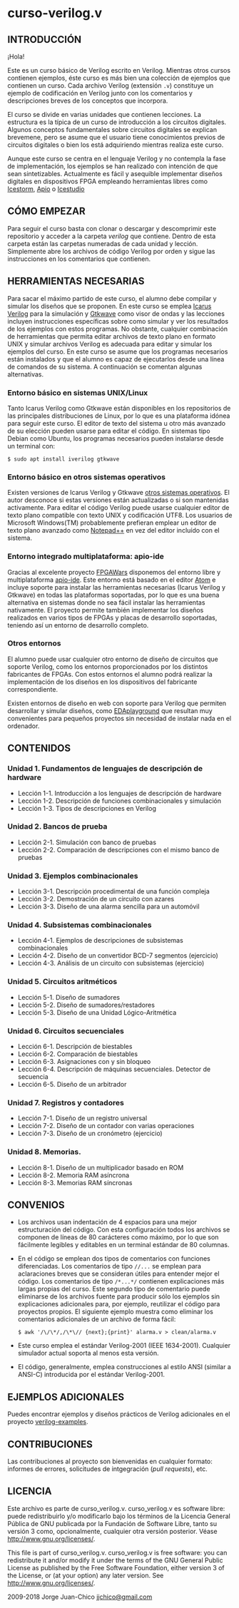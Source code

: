 # curso-verilog.v

## INTRODUCCIÓN

¡Hola!

Este es un curso básico de Verilog escrito en Verilog. Mientras otros cursos
contienen ejemplos, éste curso es más bien una colección de ejemplos que
contienen un curso. Cada archivo Verilog (extensión `.v`) constituye un ejemplo
de codificación en Verilog junto con los comentarios y descripciones breves de
los conceptos que incorpora.

El curso se divide en varias unidades que contienen lecciones. La estructura es
la típica de un curso de introducción a los circuitos digitales. Algunos
conceptos fundamentales sobre circuitos digitales se explican brevemene, pero se
asume que el usuario tiene conocimientos previos de circuitos digitales o bien
los está adquiriendo mientras realiza este curso.

Aunque este curso se centra en el lenguaje Verilog y no contempla la fase de
implementación, los ejemplos se han realizado con intención de que sean
sintetizables. Actualmente es fácil y asequible implementar diseños digitales
en dispositivos FPGA empleando herramientas libres como
[Icestorm](https://github.com/cliffordwolf/icestorm),
[Apio](https://github.com/FPGAwars/apio) o
[Icestudio](https://github.com/FPGAwars/icestudio)

## CÓMO EMPEZAR

Para seguir el curso basta con clonar o descargar y descomprimir este
repositorio y acceder a la carpeta *verilog* que contiene. Dentro de esta
carpeta están las carpetas numeradas  de cada unidad y lección. Simplemente abre
los archivos de código Verilog por orden y sigue las instrucciones en los
comentarios que contienen.

## HERRAMIENTAS NECESARIAS

Para sacar el máximo partido de este curso, el alumno debe compilar y simular
los diseños que se proponen. En este curso se emplea [Icarus Verilog][1] para la
simulación y [Gtkwave][2] como visor de ondas y las lecciones incluyen
instrucciones específicas sobre como simular y ver los resultados de los
ejemplos con estos programas. No obstante, cualquier combinación de herramientas
que permita editar archivos de texto plano en formato UNIX y simular archivos
Verilog es adecuada para editar y simular los ejemplos del curso. En este curso
se asume que los programas necesarios están instalados y que el alumno es capaz
de ejecutarlos desde una línea de comandos de su sistema. A continuación se
comentan algunas alternativas.

### Entorno básico en sistemas UNIX/Linux

Tanto Icarus Verilog como Gtkwave están disponibles en los repositorios de las
principales distribuciones de Linux, por lo que es una plataforma idónea para
seguir este curso. El editor de texto del sistema u otro más avanzado de su
elección pueden usarse para editar el código. En sistemas tipo Debian como
Ubuntu, los programas necesarios pueden instalarse desde un terminal con:

    $ sudo apt install iverilog gtkwave

### Entorno básico en otros sistemas operativos

Existen versiones de Icarus Verilog y Gtkwave [otros sistemas operativos][3]. El
autor desconoce si estas versiones están actualizadas o si son mantenidas
activamente. Para editar el código Verilog puede usarse cualquier editor de
texto plano compatible con texto UNIX y codificación UTF8. Los usuarios de
Microsoft Windows(TM) probablemente prefieran emplear un editor de texto plano
avanzado como [Notepad++][4] en vez del editor incluído con el sistema.

### Entorno integrado multiplataforma: apio-ide

Gracias al excelente proyecto [FPGAWars](https://github.com/FPGAwars) disponemos
del entorno libre y multiplataforma [apio-ide][5]. Este entorno está basado en
el editor [Atom](https://github.com/atom/atom) e incluye soporte para instalar
las herramientas necesarias (Icarus Verilog y Gtkwave) en todas las plataformas
soportadas, por lo que es una buena alternativa en sistemas donde no sea fácil
instalar las herramientas nativamente. El proyecto permite también implementar
los diseños realizados en varios tipos de FPGAs y placas de desarrollo
soportadas, teniendo así un entorno de desarrollo completo.

### Otros entornos

El alumno puede usar cualquier otro entorno de diseño de circuitos que soporte
Verilog, como los entornos proporcionados por los distintos fabricantes de
FPGAs. Con estos entornos el alumno podrá realizar la implementación de los
diseños en los dispositivos del fabricante correspondiente.

Existen entornos de diseño en web con soporte para Verilog que permiten
desarrollar y simular diseños, como
[EDAplayground](https://www.edaplayground.com/)
que resultan muy convenientes para pequeños proyectos sin necesidad de instalar
nada en el ordenador.

[1]: http://www.icarus.com/eda/verilog/
[2]: http://gtkwave.sourceforge.net/
[3]: http://bleyer.org/icarus/
[4]: http://notepad-plus-plus.org/
[5]: https://github.com/FPGAwars/apio-ide

## CONTENIDOS

### Unidad 1. Fundamentos de lenguajes de descripción de hardware

  * Lección 1-1. Introducción a los lenguajes de descripción de hardware
  * Lección 1-2. Descripción de funciones combinacionales y simulación
  * Lección 1-3. Tipos de descripciones en Verilog

### Unidad 2. Bancos de prueba

  * Lección 2-1. Simulación con banco de pruebas
  * Lección 2-2. Comparación de descripciones con el mismo banco de pruebas

### Unidad 3. Ejemplos combinacionales

  * Lección 3-1. Descripción procedimental de una función compleja
  * Lección 3-2. Demostración de un circuito con azares
  * Lección 3-3. Diseño de una alarma sencilla para un automóvil

### Unidad 4. Subsistemas combinacionales

  * Lección 4-1. Ejemplos de descripciones de subsistemas combinacionales
  * Lección 4-2. Diseño de un convertidor BCD-7 segmentos (ejercicio)
  * Lección 4-3. Análisis de un circuito con subsistemas (ejercicio)

### Unidad 5. Circuitos aritméticos

  * Lección 5-1. Diseño de sumadores
  * Lección 5-2. Diseño de sumadores/restadores
  * Lección 5-3. Diseño de una Unidad Lógico-Aritmética

### Unidad 6. Circuitos secuenciales

  * Lección 6-1. Descripción de biestables
  * Lección 6-2. Comparación de biestables
  * Lección 6-3. Asignaciones con y sin bloqueo
  * Lección 6-4. Descripción de máquinas secuenciales. Detector de secuencia
  * Lección 6-5. Diseño de un arbitrador

### Unidad 7. Registros y contadores

  * Lección 7-1. Diseño de un registro universal
  * Lección 7-2. Diseño de un contador con varias operaciones
  * Lección 7-3. Diseño de un cronómetro (ejercicio)

### Unidad 8. Memorias.

  * Lección 8-1. Diseño de un multiplicador basado en ROM
  * Lección 8-2. Memoria RAM asíncrona
  * Lección 8-3. Memorias RAM síncronas

## CONVENIOS

  * Los archivos usan indentación de 4 espacios para una mejor estructuración
    del código. Con esta configuración todos los archivos se componen de líneas
    de 80 carácteres como máximo, por lo que son fácilmente legibles y editables
    en un terminal estándar de 80 columnas.

  * En el código se emplean dos tipos de comentarios con funciones
    diferenciadas. Los comentarios de tipo `//...` se emplean para aclaraciones
    breves que se consideran útiles para entender mejor el código. Los
    comentarios de tipo `/*...*/` contienen explicaciones más largas propias del
    curso. Este segundo tipo de comentario puede eliminarse de los archivos
    fuente para producir sólo los ejemplos sin explicaciones adicionales para,
    por ejemplo, reutilizar el código para proyectos propios. El siguiente
    ejemplo muestra como eliminar los comentarios adicionales de un archivo de
    forma fácil:

        $ awk '/\/\*/,/\*\// {next};{print}' alarma.v > clean/alarma.v

  * Este curso emplea el estándar Verilog-2001 (IEEE 1634-2001). Cualquier simulador actual soporta al menos esta versión.

  * El código, generalmente, emplea construcciones al estilo ANSI (similar a
    ANSI-C) introducida por el estándar Verilog-2001.

## EJEMPLOS ADICIONALES

Puedes encontrar ejemplos y diseños prácticos de Verilog adicionales en el
proyecto [verilog-examples](https://github.com/jjchico/verilog-examples).

## CONTRIBUCIONES

Las contribuciones al proyecto son bienvenidas en cualquier formato: informes
de errores, solicitudes de intgegración (_pull requests_), etc.

## LICENCIA

Este archivo es parte de curso_verilog.v. curso_verilog.v es software libre:
puede redistribuirlo y/o modificarlo bajo los términos de la Licencia General
Pública de GNU publicada por la Fundación de Software Libre, tanto su versión 3
como, opcionalmente, cualquier otra versión posterior.
Véase <http://www.gnu.org/licenses/>.                           

This file is part of curso_verilog.v. curso_verilog.v is free software: you can
redistribute it and/or modify it under the terms of the GNU General Public
License as published by the Free Software Foundation, either version 3 of the
License, or (at your option) any later version.
See <http://www.gnu.org/licenses/>.                                        

2009-2018 Jorge Juan-Chico <jjchico@gmail.com>
